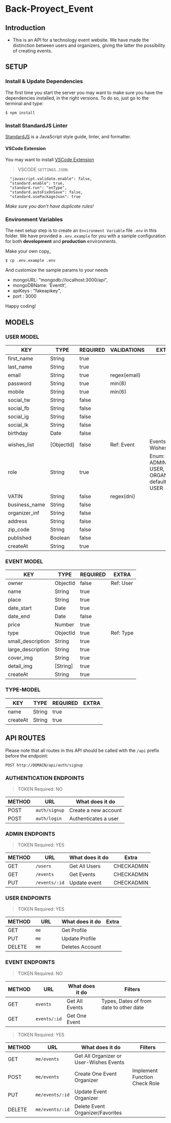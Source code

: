 # Back-Proyect_Event

## Introduction

- This is an API for a technology event website.
We have made the distinction between users and organizers, giving the latter the possibility of creating events.

## SETUP

### Install & Update Dependencies

The first time you start the server you may want to make sure you have the dependencies installed, in the right versions. To do so, just go to the terminal and type:

```
$ npm install
```

### Install StandardJS Linter

[StandardJS](https://standardjs.com/) is a JavaScript style guide, linter, and formatter.

#### VSCode Extension

You may want to install [VSCode Extension](https://marketplace.visualstudio.com/items?itemName=chenxsan.vscode-standardjs)

> VSCODE `SETTINGS.JSON`:

```
  "javascript.validate.enable": false,
  "standard.enable": true,
  "standard.run": "onType",
  "standard.autoFixOnSave": false,
  "standard.usePackageJson": true
```

_Make sure you don't have duplicate rules!_

### Environment Variables

The next setup step is to create an `Environment Variable` file `.env` in this folder. We have provided a `.env.example` for you with a sample configuration for both **development** and **production** environments.

Make your own copy\_

```
$ cp .env.example .env
```

And customize the sample params to your needs

- mongoURL: "mongodb://localhost:3000/api",
- mongoDBName: 'EventIt',
- apiKeys : "fakeapikey",
- port : 3000

Happy coding!

## MODELS

### USER MODEL

| KEY            | TYPE     | REQUIRED | VALIDATIONS  | EXTRA |
| -------------- | -------- | ---------|------------- |-------
| first_name     | String   | true     |              |
| last_name      | String   | true     |              |
| email          | String   | true     | regex(email) |
| password       | String   | true     | min(8)       |
| mobile         | String   | true     | min(6)       |
| social_tw      | String   | false    |              |
| social_fb      | String   | false    |              |
| social_ig      | String   | false    |              |
| social_lk      | String   | false    |              |
| birthday       | Date     | false    |              |
| wishes_list    |[ObjectId]| false    | Ref: Event   | Events Wishes_list
| role           | String   | true     |              | Enum: ADMIN, USER, ORGANIZER, default: USER
| VATIN          | String   | false    | regex(dni)   |
| business_name  | String   | false    |              |
| organizer_inf  | String   | false    |              |
| address        | String   | false    |              |
| zip_code       | String   | false    |              |
| published      | Boolean  | false    |              |
| createAt       | String   |  true    |


### EVENT MODEL


| KEY                  | TYPE     | REQUIRED  |  EXTRA
| -------------------- | -------- | --------- |----------
| owner                | ObjectId |  false    | Ref: User
| name                 | String   |  true     |
| place                | String   |  true     |
| date_start           | Date     |  true     |
| date_end             | Date     |  false    |
| price                | Number   |  true     |
| type                 | ObjectId |  true     | Ref: Type
| small_description    | String   |  true     |
| large_description    | String   |  true     |
| cover_img            | String   |  true     |
| detail_img           | [String] |  true     |
| createAt             | String   |  true     |


### TYPE-MODEL

| KEY                  | TYPE     | REQUIRED  |  EXTRA
| -------------------- | -------- | --------- |----------
| name                 | String   |  true     |
| createAt             | String   |  true     |

## API ROUTES

Please note that all routes in this API should be called with the `/api` prefix before the endpoint:

```
POST http://DOMAIN/api/auth/signup
```

### AUTHENTICATION ENDPOINTS
> TOKEN Required: NO

| METHOD | URL           | What does it do      |
| ------ | ------------- | -------------------- |
| POST   | `auth/signup` | Create a new account |
| POST   | `auth/login`  | Authenticates a user |


### ADMIN ENDPOINTS
> TOKEN Required: YES

| METHOD | URL             | What does it do  | Extra
| ------ | --------------- | ---------------- | -----
| GET    | `/users`        | Get All Users    | CHECKADMIN
| GET    | `/events`       | Get Events       | CHECKADMIN
| PUT    | `/events/:id`   | Update event     | CHECKADMIN


### USER ENDPOINTS
> TOKEN Required: YES

| METHOD | URL             | What does it do  | Extra
| ------ | --------------- | ---------------- | -----
| GET    | `me      `      | Get Profile      |
| PUT    | `me`            | Update Profile   |
| DELETE | `me`            | Deletes Account  |

### EVENT ENDPOINTS
> TOKEN Required: NO

| METHOD | URL          | What does it do | Filters
| ------ | -------------| ----------------|-------------------------|
| GET    | `events`     | Get All Events  | Types, Dates of from date to other date
| GET    | `events/:id` | Get One Event   |

> TOKEN Required: YES

| METHOD | URL             | What does it do                           | Filters                         |
| ------ | ----------------| ------------------------------------------| --------------------------------|
| GET    | `me/events`     | Get All Organizer or User-Wishes Events   |                                 |
| POST   | `me/events`     | Create One Event Organizer                | Implement Function Check Role   |
| PUT    | `me/events/:id` | Update Event Organizer                    |                                 |
| DELETE | `me/events/:id` | Delete Event  Organizer/Favorites         |                                 |
